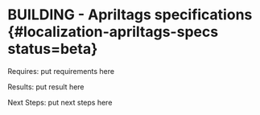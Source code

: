 # BUILDING - Apriltags specifications {#localization-apriltags-specs status=beta}

<div class='requirements' markdown="1">

Requires: put requirements here

Results: put result here

Next Steps: put next steps here
</div>
